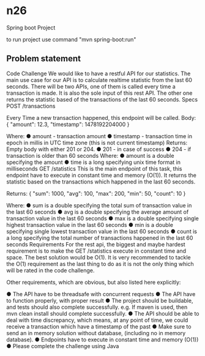 # n26

Spring boot Project

to run project use command "mvn spring-boot:run"

## Problem statement

Code Challenge
We would like to have a restful API for our statistics. The main use case for our API is to
calculate realtime statistic from the last 60 seconds. There will be two APIs, one of them is
called every time a transaction is made. It is also the sole input of this rest API. The other one
returns the statistic based of the transactions of the last 60 seconds.
Specs
POST /transactions

Every Time a new transaction happened, this endpoint will be called.
Body:
{
"amount": 12.3,
"timestamp": 1478192204000
}

Where:
● amount - transaction amount
● timestamp - transaction time in epoch in millis in UTC time zone (this is not current
timestamp)
Returns: Empty body with either 201 or 204.
● 201 - in case of success
● 204 - if transaction is older than 60 seconds
Where:
● amount is a double specifying the amount
● time is a long specifying unix time format in milliseconds
GET /statistics
This is the main endpoint of this task, this endpoint have to execute in constant time and
memory (O(1)). It returns the statistic based on the transactions which happened in the last 60
seconds.

Returns:
{
"sum": 1000,
"avg": 100,
"max": 200,
"min": 50,
"count": 10
}

Where:
● sum is a double specifying the total sum of transaction value in the last 60 seconds
● avg is a double specifying the average amount of transaction value in the last 60
seconds
● max is a double specifying single highest transaction value in the last 60 seconds
● min is a double specifying single lowest transaction value in the last 60 seconds
● count is a long specifying the total number of transactions happened in the last 60
seconds
Requirements
For the rest api, the biggest and maybe hardest requirement is to make the GET /statistics
execute in constant time and space. The best solution would be O(1). It is very recommended to
tackle the O(1) requirement as the last thing to do as it is not the only thing which will be rated in
the code challenge.

Other requirements, which are obvious, but also listed here explicitly:

● The API have to be threadsafe with concurrent requests
● The API have to function properly, with proper result
● The project should be buildable, and tests should also complete successfully. e.g. If
maven is used, then mvn clean install should complete successfully.
● The API should be able to deal with time discrepancy, which means, at any point of time,
we could receive a transaction which have a timestamp of the past
● Make sure to send an in memory solution without database, (including no in memory
database).
● Endpoints have to execute in constant time and memory (O(1))
● Please complete the challenge using Java
